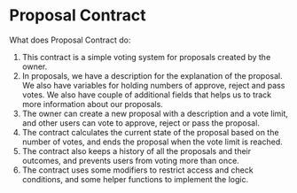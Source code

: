 # Proposal Contract

What does Proposal Contract do:

1.  This contract is a simple voting system for proposals created by the owner. 
2.  In proposals, we have a description for the explanation of the proposal. We also have variables for holding numbers of approve, reject and pass votes. We also have couple of additional     fields that helps us to track more information about our proposals.
3.  The owner can create a new proposal with a description and a vote limit, and other users can vote to approve, reject or pass the proposal. 
4.  The contract calculates the current state of the proposal based on the number of votes, and ends the proposal when the vote limit is reached. 
5.  The contract also keeps a history of all the proposals and their outcomes, and prevents users from voting more than once.
6.  The contract uses some modifiers to restrict access and check conditions, and some helper functions to implement the logic.
